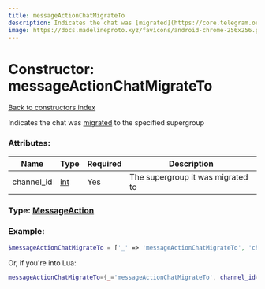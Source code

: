 ```yaml
---
title: messageActionChatMigrateTo
description: Indicates the chat was [migrated](https://core.telegram.org/api/channel) to the specified supergroup
image: https://docs.madelineproto.xyz/favicons/android-chrome-256x256.png
---
```

# Constructor: messageActionChatMigrateTo  
[Back to constructors index](index.md)



Indicates the chat was [migrated](https://core.telegram.org/api/channel) to the specified supergroup

### Attributes:

| Name     |    Type       | Required | Description |
|----------|---------------|----------|-------------|
|channel\_id|[int](../types/int.md) | Yes|The supergroup it was migrated to|



### Type: [MessageAction](../types/MessageAction.md)


### Example:

```php
$messageActionChatMigrateTo = ['_' => 'messageActionChatMigrateTo', 'channel_id' => int];
```  


Or, if you're into Lua:

```lua
messageActionChatMigrateTo={_='messageActionChatMigrateTo', channel_id=int}

```


